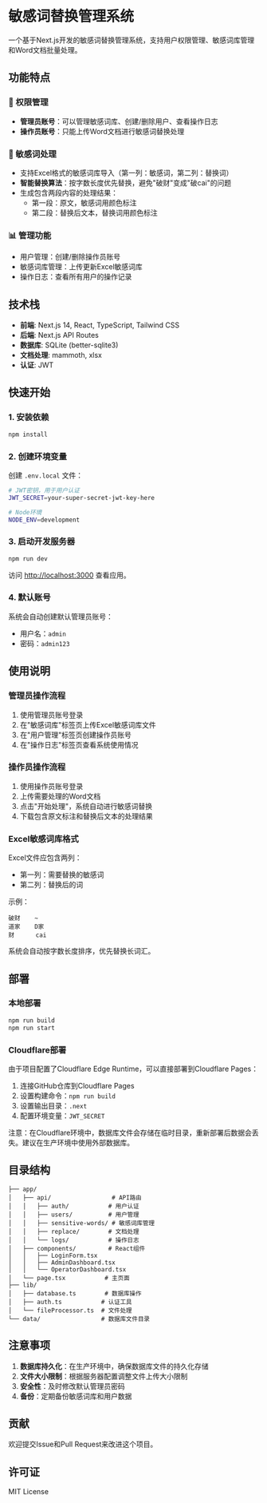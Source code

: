 # 敏感词替换管理系统

一个基于Next.js开发的敏感词替换管理系统，支持用户权限管理、敏感词库管理和Word文档批量处理。

## 功能特点

### 🔐 权限管理
- **管理员账号**：可以管理敏感词库、创建/删除用户、查看操作日志
- **操作员账号**：只能上传Word文档进行敏感词替换处理

### 📝 敏感词处理
- 支持Excel格式的敏感词库导入（第一列：敏感词，第二列：替换词）
- **智能替换算法**：按字数长度优先替换，避免"破财"变成"破cai"的问题
- 生成包含两段内容的处理结果：
  - 第一段：原文，敏感词用颜色标注
  - 第二段：替换后文本，替换词用颜色标注

### 📊 管理功能
- 用户管理：创建/删除操作员账号
- 敏感词库管理：上传更新Excel敏感词库
- 操作日志：查看所有用户的操作记录

## 技术栈

- **前端**: Next.js 14, React, TypeScript, Tailwind CSS
- **后端**: Next.js API Routes
- **数据库**: SQLite (better-sqlite3)
- **文档处理**: mammoth, xlsx
- **认证**: JWT

## 快速开始

### 1. 安装依赖

```bash
npm install
```

### 2. 创建环境变量

创建 `.env.local` 文件：

```bash
# JWT密钥，用于用户认证
JWT_SECRET=your-super-secret-jwt-key-here

# Node环境
NODE_ENV=development
```

### 3. 启动开发服务器

```bash
npm run dev
```

访问 [http://localhost:3000](http://localhost:3000) 查看应用。

### 4. 默认账号

系统会自动创建默认管理员账号：
- 用户名：`admin`
- 密码：`admin123`

## 使用说明

### 管理员操作流程

1. 使用管理员账号登录
2. 在"敏感词库"标签页上传Excel敏感词库文件
3. 在"用户管理"标签页创建操作员账号
4. 在"操作日志"标签页查看系统使用情况

### 操作员操作流程

1. 使用操作员账号登录
2. 上传需要处理的Word文档
3. 点击"开始处理"，系统自动进行敏感词替换
4. 下载包含原文标注和替换后文本的处理结果

### Excel敏感词库格式

Excel文件应包含两列：
- 第一列：需要替换的敏感词
- 第二列：替换后的词

示例：
```
破财    ~
道家    D家
财      cai
```

系统会自动按字数长度排序，优先替换长词汇。

## 部署

### 本地部署

```bash
npm run build
npm run start
```

### Cloudflare部署

由于项目配置了Cloudflare Edge Runtime，可以直接部署到Cloudflare Pages：

1. 连接GitHub仓库到Cloudflare Pages
2. 设置构建命令：`npm run build`
3. 设置输出目录：`.next`
4. 配置环境变量：`JWT_SECRET`

注意：在Cloudflare环境中，数据库文件会存储在临时目录，重新部署后数据会丢失。建议在生产环境中使用外部数据库。

## 目录结构

```
├── app/
│   ├── api/                 # API路由
│   │   ├── auth/           # 用户认证
│   │   ├── users/          # 用户管理
│   │   ├── sensitive-words/ # 敏感词库管理
│   │   ├── replace/        # 文档处理
│   │   └── logs/           # 操作日志
│   ├── components/         # React组件
│   │   ├── LoginForm.tsx
│   │   ├── AdminDashboard.tsx
│   │   └── OperatorDashboard.tsx
│   └── page.tsx           # 主页面
├── lib/
│   ├── database.ts        # 数据库操作
│   ├── auth.ts           # 认证工具
│   └── fileProcessor.ts  # 文件处理
└── data/                 # 数据库文件目录
```

## 注意事项

1. **数据库持久化**：在生产环境中，确保数据库文件的持久化存储
2. **文件大小限制**：根据服务器配置调整文件上传大小限制
3. **安全性**：及时修改默认管理员密码
4. **备份**：定期备份敏感词库和用户数据

## 贡献

欢迎提交Issue和Pull Request来改进这个项目。

## 许可证

MIT License
